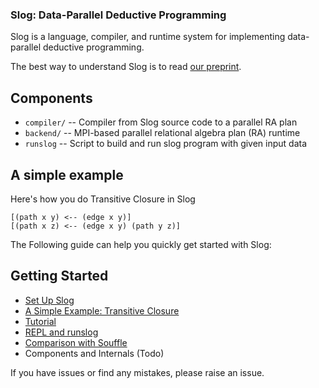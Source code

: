 ### Slog: Data-Parallel Deductive Programming


Slog is a language, compiler, and runtime system for implementing
data-parallel deductive programming.

The best way to understand Slog is to read [our preprint](https://arxiv.org/abs/2211.11573).

## Components

- `compiler/`         -- Compiler from Slog source code to a parallel RA plan
- `backend/`          -- MPI-based parallel relational algebra plan (RA) runtime
- `runslog`           -- Script to build and run slog program with given input data

## A simple example
Here's how you do Transitive Closure in Slog

```datalog
[(path x y) <-- (edge x y)]
[(path x z) <-- (edge x y) (path y z)]
```

The Following guide can help you quickly get started with Slog:

## Getting Started
- [Set Up Slog](./doc/setup_slog.md) 
- [A Simple Example: Transitive Closure](./doc/TC.md)
- [Tutorial](./doc/tutorial.md) 
- [REPL and runslog](./doc/repl_and_runslog.md) 
- [Comparison with Souffle](./doc/compare.md)
- Components and Internals (Todo)

If you have issues or find any mistakes, please raise an issue.


         
